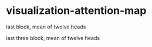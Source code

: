 # visualization-attention-map

last block, mean of twelve heads

last three block, mean of twelve heads
